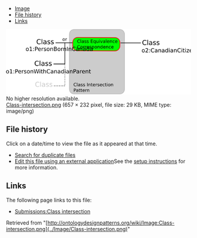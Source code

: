 * [Image](../Image/Class-intersection.png#file)
* [File history](../Image/Class-intersection.png#filehistory)
* [Links](../Image/Class-intersection.png#filelinks)

[![Image:Class-intersection.png](../images/f/f2/Class-intersection.png)](../images/f/f2/Class-intersection.png)  
No higher resolution available.  
[Class-intersection.png](../images/f/f2/Class-intersection.png)‎ (657 × 232 pixel, file size: 29 KB, MIME type: image/png)

## File history

Click on a date/time to view the file as it appeared at that time.



  
* [Search for duplicate files](http://ontologydesignpatterns.org/wiki/Special:FileDuplicateSearch/Class-intersection.png "Special:FileDuplicateSearch/Class-intersection.png")
* [Edit this file using an external application](http://ontologydesignpatterns.org/wiki/index.php?title=Image:Class-intersection.png&action=edit&externaledit=true&mode=file "Image:Class-intersection.png")See the [setup instructions](http://www.mediawiki.org/wiki/Manual:External_editors "http://www.mediawiki.org/wiki/Manual:External_editors") for more information.

## Links



The following page links to this file:


* [Submissions:Class intersection](../Submissions/Class_intersection "Submissions:Class intersection")


Retrieved from "[http://ontologydesignpatterns.org/wiki/Image:Class-intersection.png](../Image/Class-intersection.png)"